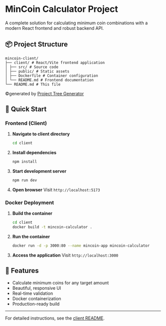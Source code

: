 #  MinCoin Calculator Project

A complete solution for calculating minimum coin combinations with a modern React frontend and robust backend API.

## 📦 Project Structure
```
mincoin-client/
├── client/ # React/Vite frontend application
│ ├── src/ # Source code
│ ├── public/ # Static assets
│ ├── Dockerfile # Container configuration
│ └── README.md # Frontend documentation
└── README.md # This file
```
©generated by [Project Tree Generator](https://woochanleee.github.io/project-tree-generator)

## 🚀 Quick Start

### Frontend (Client)

1. **Navigate to client directory**
   ```bash
   cd client
   ```

2. **Install dependencies**
   ```bash
   npm install
   ```

3. **Start development server**
   ```bash
   npm run dev
   ```

4. **Open browser**
   Visit `http://localhost:5173`

### Docker Deployment

1. **Build the container**
   ```bash
   cd client
   docker build -t mincoin-calculator .
   ```

2. **Run the container**
   ```bash
   docker run -d -p 3000:80 --name mincoin-app mincoin-calculator
   ```

3. **Access the application**
   Visit `http://localhost:3000`

## 🎯 Features

- Calculate minimum coins for any target amount
- Beautiful, responsive UI
- Real-time validation
- Docker containerization
- Production-ready build

---

For detailed instructions, see the [client README](./client/README.md).